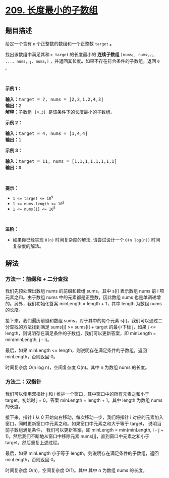 # [209. 长度最小的子数组](https://leetcode.cn/problems/minimum-size-subarray-sum)


## 题目描述

<!-- 这里写题目描述 -->

<p>给定一个含有 <code>n</code><strong> </strong>个正整数的数组和一个正整数 <code>target</code><strong> 。</strong></p>

<p>找出该数组中满足其和<strong> </strong><code>≥ target</code><strong> </strong>的长度最小的 <strong>连续子数组</strong> <code>[nums<sub>l</sub>, nums<sub>l+1</sub>, ..., nums<sub>r-1</sub>, nums<sub>r</sub>]</code> ，并返回其长度<strong>。</strong>如果不存在符合条件的子数组，返回 <code>0</code> 。</p>

<p> </p>

<p><strong>示例 1：</strong></p>

<pre>
<strong>输入：</strong>target = 7, nums = [2,3,1,2,4,3]
<strong>输出：</strong>2
<strong>解释：</strong>子数组 <code>[4,3]</code> 是该条件下的长度最小的子数组。
</pre>

<p><strong>示例 2：</strong></p>

<pre>
<strong>输入：</strong>target = 4, nums = [1,4,4]
<strong>输出：</strong>1
</pre>

<p><strong>示例 3：</strong></p>

<pre>
<strong>输入：</strong>target = 11, nums = [1,1,1,1,1,1,1,1]
<strong>输出：</strong>0
</pre>

<p> </p>

<p><strong>提示：</strong></p>

<ul>
	<li><code>1 <= target <= 10<sup>9</sup></code></li>
	<li><code>1 <= nums.length <= 10<sup>5</sup></code></li>
	<li><code>1 <= nums[i] <= 10<sup>5</sup></code></li>
</ul>

<p> </p>

<p><strong>进阶：</strong></p>

<ul>
	<li>如果你已经实现<em> </em><code>O(n)</code> 时间复杂度的解法, 请尝试设计一个 <code>O(n log(n))</code> 时间复杂度的解法。</li>
</ul>

## 解法

<!-- 这里可写通用的实现逻辑 -->


### 方法一：前缀和 + 二分查找

我们先预处理出数组 nums 的前缀和数组 sums，其中 s[i] 表示数组 nums 前 i 项元素之和。由于数组 nums 中的元素都是正整数，因此数组 sums 也是单调递增的。另外，我们初始化答案 minLength = length + 1，其中 length 为数组 nums 的长度。

接下来，我们遍历前缀和数组 sums，对于其中的每个元素 s[i]，我们可以通过二分查找的方法找到满足 sums[j] >= sums[i] + target 的最小下标 j，如果 j <= length，则说明存在满足条件的子数组，我们可以更新答案，即 minLength = min(minLength, j - i)。

最后，如果 minLength <= length，则说明存在满足条件的子数组，返回 minLength，否则返回 0。

时间复杂度 O(n log n)，空间复杂度 O(n)。其中 n 为数组 nums 的长度。


### 方法二：双指针

我们可以使用双指针 j 和 i 维护一个窗口，其中窗口中的所有元素之和小于 target。初始时 j = 0，答案 minLength = length + 1，其中 length 为数组 nums 的长度。

接下来，指针 i 从 0 开始向右移动，每次移动一步，我们将指针 i 对应的元素加入窗口，同时更新窗口中元素之和。如果窗口中元素之和大于等于 target， 说明当前子数组满足条件，
我们可以更新答案，即 minLength = min(minLength, i - j + 1)。然后我们不断地从窗口中移除元素 nums[j]，直到窗口中元素之和小于 target，然后重复上述过程。

最后，如果 minLength 小于等于 length，则说明存在满足条件的子数组，返回 minLength，否则返回 0。

时间复杂度 O(n)，空间复杂度 O(1)。其中 其中 n 为数组 nums 的长度。
